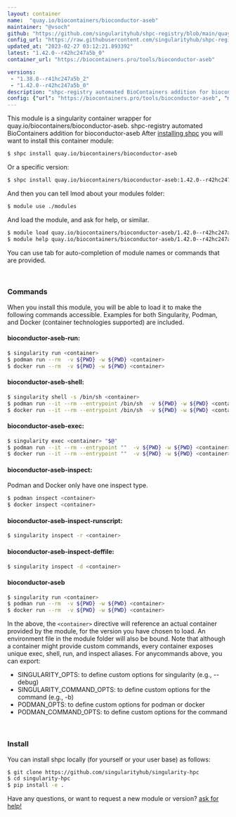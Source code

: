 ```yaml
---
layout: container
name:  "quay.io/biocontainers/bioconductor-aseb"
maintainer: "@vsoch"
github: "https://github.com/singularityhub/shpc-registry/blob/main/quay.io/biocontainers/bioconductor-aseb/container.yaml"
config_url: "https://raw.githubusercontent.com/singularityhub/shpc-registry/main/quay.io/biocontainers/bioconductor-aseb/container.yaml"
updated_at: "2023-02-27 03:12:21.893392"
latest: "1.42.0--r42hc247a5b_0"
container_url: "https://biocontainers.pro/tools/bioconductor-aseb"

versions:
 - "1.38.0--r41hc247a5b_2"
 - "1.42.0--r42hc247a5b_0"
description: "shpc-registry automated BioContainers addition for bioconductor-aseb"
config: {"url": "https://biocontainers.pro/tools/bioconductor-aseb", "maintainer": "@vsoch", "description": "shpc-registry automated BioContainers addition for bioconductor-aseb", "latest": {"1.42.0--r42hc247a5b_0": "sha256:fab4e1aaf729271b9639d721b9fa52fcf8e907a91deb81bbfa337dc15048f82c"}, "tags": {"1.38.0--r41hc247a5b_2": "sha256:f64337773f4b0abad28752dbe802bd072206344d04d30023d531297948246296", "1.42.0--r42hc247a5b_0": "sha256:fab4e1aaf729271b9639d721b9fa52fcf8e907a91deb81bbfa337dc15048f82c"}, "docker": "quay.io/biocontainers/bioconductor-aseb"}
---
```


This module is a singularity container wrapper for quay.io/biocontainers/bioconductor-aseb.
shpc-registry automated BioContainers addition for bioconductor-aseb
After [installing shpc](#install) you will want to install this container module:


```bash
$ shpc install quay.io/biocontainers/bioconductor-aseb
```

Or a specific version:

```bash
$ shpc install quay.io/biocontainers/bioconductor-aseb:1.42.0--r42hc247a5b_0
```

And then you can tell lmod about your modules folder:

```bash
$ module use ./modules
```

And load the module, and ask for help, or similar.

```bash
$ module load quay.io/biocontainers/bioconductor-aseb/1.42.0--r42hc247a5b_0
$ module help quay.io/biocontainers/bioconductor-aseb/1.42.0--r42hc247a5b_0
```

You can use tab for auto-completion of module names or commands that are provided.

<br>

### Commands

When you install this module, you will be able to load it to make the following commands accessible.
Examples for both Singularity, Podman, and Docker (container technologies supported) are included.

#### bioconductor-aseb-run:

```bash
$ singularity run <container>
$ podman run --rm  -v ${PWD} -w ${PWD} <container>
$ docker run --rm  -v ${PWD} -w ${PWD} <container>
```

#### bioconductor-aseb-shell:

```bash
$ singularity shell -s /bin/sh <container>
$ podman run --it --rm --entrypoint /bin/sh  -v ${PWD} -w ${PWD} <container>
$ docker run --it --rm --entrypoint /bin/sh  -v ${PWD} -w ${PWD} <container>
```

#### bioconductor-aseb-exec:

```bash
$ singularity exec <container> "$@"
$ podman run --it --rm --entrypoint ""  -v ${PWD} -w ${PWD} <container> "$@"
$ docker run --it --rm --entrypoint ""  -v ${PWD} -w ${PWD} <container> "$@"
```

#### bioconductor-aseb-inspect:

Podman and Docker only have one inspect type.

```bash
$ podman inspect <container>
$ docker inspect <container>
```

#### bioconductor-aseb-inspect-runscript:

```bash
$ singularity inspect -r <container>
```

#### bioconductor-aseb-inspect-deffile:

```bash
$ singularity inspect -d <container>
```



#### bioconductor-aseb

```bash
$ singularity run <container>
$ podman run --rm  -v ${PWD} -w ${PWD} <container>
$ docker run --rm  -v ${PWD} -w ${PWD} <container>
```


In the above, the `<container>` directive will reference an actual container provided
by the module, for the version you have chosen to load. An environment file in the
module folder will also be bound. Note that although a container
might provide custom commands, every container exposes unique exec, shell, run, and
inspect aliases. For anycommands above, you can export:

 - SINGULARITY_OPTS: to define custom options for singularity (e.g., --debug)
 - SINGULARITY_COMMAND_OPTS: to define custom options for the command (e.g., -b)
 - PODMAN_OPTS: to define custom options for podman or docker
 - PODMAN_COMMAND_OPTS: to define custom options for the command

<br>

### Install

You can install shpc locally (for yourself or your user base) as follows:

```bash
$ git clone https://github.com/singularityhub/singularity-hpc
$ cd singularity-hpc
$ pip install -e .
```

Have any questions, or want to request a new module or version? [ask for help!](https://github.com/singularityhub/singularity-hpc/issues)
